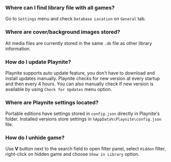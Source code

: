 ### Where can I find library file with all games?

Go to `Settings` menu and check `Database Location` on `General` tab.

### Where are cover/background images stored?

All media files are currently stored in the same `.db` file as other library information.

### How do I update Playnite?

Playnite supports auto update feature, you don't have to download and install updates manually. Playnite checks for new version at every startup and then every 4 hours. You can also manually check if new version is available by using `Check for Updates` menu option.

### Where are Playnite settings located?

Portable editions have settings stored in `config.json` directly in Playnite's folder. Installed versions store settings in `%AppData%\Playnite\config.json` file.

### How do I unhide game?

Use **V** button next to the search field to open filter panel, select `Hidden` filter, right-click on hidden game and choose `Show in Library` option.